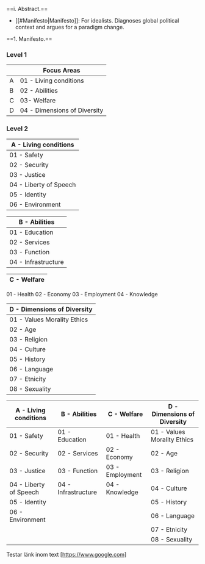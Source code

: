 ==i. Abstract.==

* [[#Manifesto|Manifesto]]: For idealists. Diagnoses global political context and argues for a paradigm change.

<div id="Manifesto"></div>



==1. Manifesto.==

### Level 1

| |Focus Areas  |
------------  |------------  |
A|01 - Living conditions|
B|02 - Abilities|
C|03- Welfare|
D|04 - Dimensions of Diversity|

### Level 2
A - Living conditions |
------------  |
01 - Safety|
02 - Security|
03 - Justice|
04 - Liberty of Speech|
05 - Identity|
06 - Environment|

B - Abilities  |
------------  |
01 - Education|
02 - Services|
03 - Function|
04 - Infrastructure|

C - Welfare  |
------------  |
01 - Health
02 - Economy
03 - Employment
04 - Knowledge

D - Dimensions of Diversity  |
------------  |
01 - Values Morality Ethics|
02 - Age|
03 - Religion|
04 - Culture|
05 - History|
06 - Language|
07 - Etnicity|
08 - Sexuality|


A - Living conditions | B - Abilities  |  C - Welfare  |  D - Dimensions of Diversity  |
------------  |  ------------  |  ------------  |  ------------  |
01 - Safety | 01 - Education | 01 - Health | 01 - Values Morality Ethics| 01 - Education | 01 - Health |
02 - Security | 02 - Services | 02 - Economy |02 - Age|
03 - Justice | 03 - Function | 03 - Employment |03 - Religion|
04 - Liberty of Speech | 04 - Infrastructure | 04 - Knowledge |04 - Culture|
05 - Identity |   |   |05 - History|
06 - Environment |   |   |06 - Language|
 |  |   |   |07 - Etnicity|
 |  |   |   |08 - Sexuality|


Testar länk inom text [https://www.google.com]
